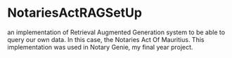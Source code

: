 # NotariesActRAGSetUp
an implementation of Retrieval Augmented Generation system to be able to query our own data. In this case, the Notaries Act Of Mauritius. This implementation was used in Notary Genie, my final year project.
